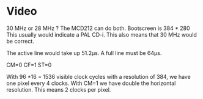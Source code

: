 # Video

30 MHz or 28 MHz ? The MCD212 can do both.
Bootscreen is 384 * 280
This usually would indicate a PAL CD-i.
This also means that 30 MHz would be correct.

The active line would take up 51.2µs.
A full line must be 64µs.

CM=0
CF=1
ST=0

With 96 *16 = 1536 visible clock cycles with a resolution of 384,
we have one pixel every 4 clocks. With CM=1 we have double
the horizontal resolution. This means 2 clocks per pixel.